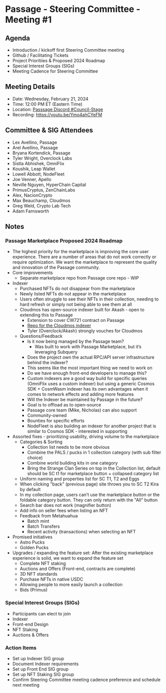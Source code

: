 # Passage - Steering Committee - Meeting #1

## Agenda
- Introduction / kickoff first Steering Committee meeting
- Github / Facilitating Tickets
- Project Prioritiies & Proposed 2024 Roadmap
- Special Interest Groups (SIGs)
- Meeting Cadence for Steering Committee

## Meeting Details
- Date: Wednesday, February 21, 2024
- Time: 12:00 PM ET (Eastern Time)
- Location: [Passsage Discord #Council-Stage](https://discord.gg/passage)
- Recording: https://youtu.be/Ymo4ahCYeFM

## Committee & SIG Attendees
- Lex Avellino, Passage
- Arel Avellino, Passage
- Bryana Kortendick, Passage
- Tyler Wright, Overclock Labs
- Sistla Abhishek, OmniFlix
- Koushik, Leap Wallet
- Lowell Abbott, NodeFleet
- Joe Venner, Apello
- Neville Nguyen, HyperChain Capital
- PrimusCryptus, ZenChainLabs
- Alex, NacionCrypto
- Max Beauchamp, Cloudmos
- Greg Weld, Crypto Lab Tech
- Adam Farnsworth

## Notes
### Passage Marketplace Proposed 2024 Roadmap
- The highest priority for the marketplace is improving the core user experience. There are a number of areas that do not work correctly or require optimization. We want the marketplace to represent the quality and innovation of the Passage community.
- Core improvements
  - Separate marketplace repo from Passage core repo - WIP
- Indexer
  - Purchased NFTs do not disappear from the marketplace
  - Newly listed NFTs do not appear in the marketplace
  - Users often struggle to see their NFTs in their collection, needing to hard refresh or simply not being able to see them at all
  - Cloudmos has open-source indexer built for Akash - open to extending this to Passage
    - Extension to cover CW721 contract on Passage
    - [Repo for the Cloudmos indexer](https://github.com/akash-network/cloudmos/tree/main/indexer)
    - Tyler (Overclock/Akash) strongly vouches for Cloudmos
  - Questions/Feedback
    - Is it now being managed by the Passage team?
      - Was built to work with Passage Marketplace, but it’s leveraging Subquery
    - Does the project own the actual RPC/API server  infrastructure behind the indexer?
    - This seems like the most important thing we need to work on
    - Do we have enough front-end developers to manage this?
    - Custom indexers are a good way build for specific queries (OmniFlix uses a custom indexer) but using a generic Cosmos SDK + CosmWasm indexer has its own advantages when it comes to network effects and adding more features
    - Will the Indexer be maintained by Passage in the future?
    -   Goal is to offload as to open-source
    -   Passage core team (Mike, Nicholas) can also support
    -   Community-owned
    -   Bounties for specific efforts
    -   NodeFleet is also building an indexer for another project that is similar to Cosmos SDK - interested in supporting
- Assorted fixes - prioritizing usability, driving volume to the marketplace
  - Categories & Sorting
    - Collection list needs to be more obvious
    - Combine the PALS / pucks in 1 collection category (with sub filter choice)
    - Combine world building kits in one category
    - Bring the Strange Clan Series on top in the Collection list, default should be SC t1 for marketplace button + collapsed category list
  - Uniform naming and properties list for SC T1, T2 and Eggs
  - When clicking "back" (previous page) site throws you to SC T2 Kira by default
  - In my collection page, users can’t use the marketplace button or the foldable category button. They can only return with the "All" button
  - Search bar does not work (magnifier button)
  - Add info on seller fees when listing an NFT
  - Feedback from Metahuahua
    - Batch mint
    - Batch Transfers
    - Recent activity (transactions) when selecting an NFT
- Promised initiatives
  - Astro Pucks
  - Golden Pucks
- Upgrades / expanding the feature set: After the existing marketplace experience is solid, we want to expand the feature set
  - Complete NFT staking
  - Auctions and Offers (Front-end, contracts are complete)
  - 3D NFT standards
  - Purchase NFTs in native USDC
  - Allowing people to more easily launch a collection
  - Bids (Primus)

### Special Interest Groups (SIGs) 
- Participants can elect to join
- Indexer
- Front-end Design
- NFT Staking
- Auctions & Offers

### Action Items
- Set up Indexer SIG group
- Document Indexer requirements
- Set up Front End SIG group 
- Set up NFT Staking SIG group
- Confirm Steering Committee meeting cadence preference and schedule next meeting 
